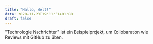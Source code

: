 ```yaml
---
title: "Hallo, Welt!"
date: 2020-11-23T19:11:51+01:00
draft: false
---
```


"Technologie Nachrichten" ist ein Beispielprojekt, um Kollobaration wie Reviews mit GitHub zu üben.
